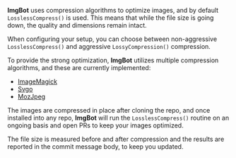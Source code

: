 
**ImgBot** uses compression algorithms to optimize images, and by default `LosslessCompress()` is used.
This means that while the file size is going down, the quality and dimensions remain intact.

When configuring your setup, you can choose between non-aggressive `LosslessCompress()` and aggressive `LossyCompression()` compression.

To provide the strong optimization, **ImgBot** utilizes multiple compression algorithms, and these are currently implemented:
 - [ImageMagick](http://www.imagemagick.org)
 - [Svgo](https://github.com/svg/svgo)
 - [MozJpeg](https://github.com/mozilla/mozjpeg)
  

The images are compressed in place after cloning the repo, and once installed into any repo, **ImgBot** will run the `LosslessCompress()` routine on an ongoing basis and open PRs to keep your images optimized.

The file size is measured before and after compression and the results are reported in the commit message body, to keep you updated.
